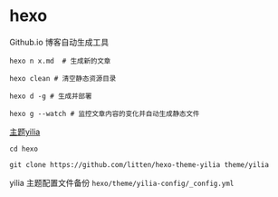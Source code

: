 # hexo
Github.io 博客自动生成工具


	hexo n x.md  # 生成新的文章
	
	hexo clean # 清空静态资源目录
	
	hexo d -g # 生成并部署
	
	hexo g --watch # 监控文章内容的变化并自动生成静态文件
	
[主题yilia](https://github.com/litten/hexo-theme-yilia)
	
	cd hexo
	
	git clone https://github.com/litten/hexo-theme-yilia theme/yilia
	
yilia 主题配置文件备份 `hexo/theme/yilia-config/_config.yml`